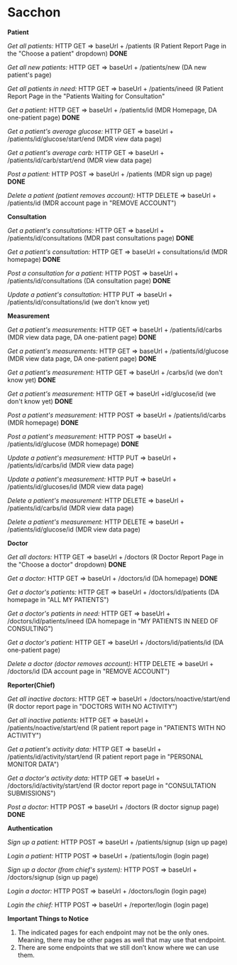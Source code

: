 # Sacchon

**Patient**

_Get all patients:_
HTTP GET => baseUrl + /patients (R Patient Report Page in the "Choose a patient" dropdown) **DONE**

_Get all new patients:_
HTTP GET => baseUrl + /patients/new (DA new patient's page)

_Get all patients in need:_
HTTP GET => baseUrl + /patients/ineed (R Patient Report Page in the "Patients Waiting for Consultation"

_Get a patient:_
HTTP GET => baseUrl + /patients/id (MDR Homepage, DA one-patient page) **DONE**

_Get a patient's average glucose:_
HTTP GET => baseUrl + /patients/id/glucose/start/end (MDR view data page)

_Get a patient's average carb:_
HTTP GET => baseUrl + /patients/id/carb/start/end (MDR view data page)

_Post a patient:_
HTTP POST => baseUrl + /patients (MDR sign up page) **DONE**

_Delete a patient (patient removes account):_
HTTP DELETE => baseUrl + /patients/id (MDR account page in "REMOVE ACCOUNT")

**Consultation**

_Get a patient's consultations:_
HTTP GET => baseUrl + /patients/id/consultations (MDR past consultations page) **DONE**

_Get a patient's consultation:_
HTTP GET => baseUrl + consultations/id (MDR homepage) **DONE**

_Post a consultation for a patient:_
HTTP POST => baseUrl + /patients/id/consultations (DA consultation page) **DONE**

_Update a patient's consultation:_
HTTP PUT => baseUrl + /patients/id/consultations/id (we don't know yet)

**Measurement**

_Get a patient's measurements:_
HTTP GET => baseUrl + /patients/id/carbs (MDR view data page, DA one-patient page) **DONE**

_Get a patient's measurements:_
HTTP GET => baseUrl + /patients/id/glucose (MDR view data page, DA one-patient page) **DONE**

_Get a patient's measurement:_
HTTP GET => baseUrl + /carbs/id (we don't know yet) **DONE**

_Get a patient's measurement:_
HTTP GET => baseUrl +id/glucose/id (we don't know yet) **DONE**

_Post a patient's measurement:_
HTTP POST => baseUrl + /patients/id/carbs (MDR homepage) **DONE**

_Post a patient's measurement:_
HTTP POST => baseUrl + /patients/id/glucose (MDR homepage) **DONE**

_Update a patient's measurement:_
HTTP PUT => baseUrl + /patients/id/carbs/id (MDR view data page)

_Update a patient's measurement:_
HTTP PUT => baseUrl + /patients/id/glucoses/id (MDR view data page)

_Delete a patient's measurement:_
HTTP DELETE => baseUrl + /patients/id/carbs/id (MDR view data page)

_Delete a patient's measurement:_
HTTP DELETE => baseUrl + /patients/id/glucose/id (MDR view data page)

**Doctor**

_Get all doctors:_
HTTP GET => baseUrl + /doctors (R Doctor Report Page in the "Choose a doctor" dropdown) **DONE**

_Get a doctor:_
HTTP GET => baseUrl + /doctors/id (DA homepage) **DONE**

_Get a doctor's patients:_
HTTP GET => baseUrl + /doctors/id/patients (DA homepage in "ALL MY PATIENTS")

_Get a doctor's patients in need:_
HTTP GET => baseUrl + /doctors/id/patients/ineed (DA homepage in "MY PATIENTS IN NEED OF CONSULTING")

_Get a doctor's patient:_
HTTP GET => baseUrl + /doctors/id/patients/id (DA one-patient page)

_Delete a doctor (doctor removes account):_
HTTP DELETE => baseUrl + /doctors/id (DA account page in "REMOVE ACCOUNT")

**Reporter(Chief)**

_Get all inactive doctors:_
HTTP GET => baseUrl + /doctors/noactive/start/end (R doctor report page in "DOCTORS WITH NO ACTIVITY")

_Get all inactive patients:_
HTTP GET => baseUrl + /patients/noactive/start/end (R patient report page in "PATIENTS WITH NO ACTIVITY")

_Get a patient's activity data:_
HTTP GET => baseUrl + /patients/id/activity/start/end (R patient report page in "PERSONAL MONITOR DATA")

_Get a doctor's activity data:_
HTTP GET => baseUrl + /doctors/id/activity/start/end (R doctor report page in "CONSULTATION SUBMISSIONS")

_Post a doctor:_
HTTP POST => baseUrl + /doctors (R doctor signup page) **DONE**

**Authentication**

_Sign up a patient:_
HTTP POST => baseUrl + /patients/signup (sign up page)

_Login a patient:_
HTTP POST => baseUrl + /patients/login (login page)

_Sign up a doctor (from chief's system):_
HTTP POST => baseUrl + /doctors/signup (sign up page)

_Login a doctor:_
HTTP POST => baseUrl + /doctors/login (login page)

_Login the chief:_
HTTP POST => baseUrl + /reporter/login (login page)

**Important Things to Notice**
1. The indicated pages for each endpoint may not be the only ones. Meaning, there may be other pages as well that may use that endpoint.
2. There are some endpoints that we still don’t know where we can use them.



